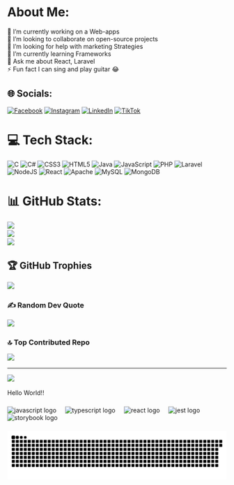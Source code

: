 
# About Me:
🔭 I’m currently working on a Web-apps<br>👯 I’m looking to collaborate on open-source projects<br>🤝 I’m looking for help with marketing Strategies<br>🌱 I’m currently learning Frameworks<br>💬 Ask me about React, Laravel<br>⚡ Fun fact I can sing and play guitar 😂


## 🌐 Socials:  
[![Facebook](https://img.shields.io/badge/Facebook-%231877F2.svg?logo=Facebook&logoColor=white)](https://facebook.com/ravidusenevirathne) [![Instagram](https://img.shields.io/badge/Instagram-%23E4405F.svg?logo=Instagram&logoColor=white)](https://instagram.com/ravidusenevirathne) [![LinkedIn](https://img.shields.io/badge/LinkedIn-%230077B5.svg?logo=linkedin&logoColor=white)](https://linkedin.com/in/ravidudilruk) [![TikTok](https://img.shields.io/badge/TikTok-%23000000.svg?logo=TikTok&logoColor=white)](https://tiktok.com/@ravidu_senevirathne)


# 💻 Tech Stack:
![C](https://img.shields.io/badge/c-%2300599C.svg?style=for-the-badge&logo=c&logoColor=white) ![C#](https://img.shields.io/badge/c%23-%23239120.svg?style=for-the-badge&logo=csharp&logoColor=white) ![CSS3](https://img.shields.io/badge/css3-%231572B6.svg?style=for-the-badge&logo=css3&logoColor=white) ![HTML5](https://img.shields.io/badge/html5-%23E34F26.svg?style=for-the-badge&logo=html5&logoColor=white) ![Java](https://img.shields.io/badge/java-%23ED8B00.svg?style=for-the-badge&logo=openjdk&logoColor=white) ![JavaScript](https://img.shields.io/badge/javascript-%23323330.svg?style=for-the-badge&logo=javascript&logoColor=%23F7DF1E) ![PHP](https://img.shields.io/badge/php-%23777BB4.svg?style=for-the-badge&logo=php&logoColor=white)   ![Laravel](https://img.shields.io/badge/laravel-%23FF2D20.svg?style=for-the-badge&logo=laravel&logoColor=white) ![NodeJS](https://img.shields.io/badge/node.js-6DA55F?style=for-the-badge&logo=node.js&logoColor=white) ![React](https://img.shields.io/badge/react-%2320232a.svg?style=for-the-badge&logo=react&logoColor=%2361DAFB)   ![Apache](https://img.shields.io/badge/apache-%23D42029.svg?style=for-the-badge&logo=apache&logoColor=white)   ![MySQL](https://img.shields.io/badge/mysql-4479A1.svg?style=for-the-badge&logo=mysql&logoColor=white) ![MongoDB](https://img.shields.io/badge/MongoDB-%234ea94b.svg?style=for-the-badge&logo=mongodb&logoColor=white)  
# 📊 GitHub Stats:
![](https://github-readme-stats.vercel.app/api?username=Ravidu-Senevirathne&theme=dark&hide_border=false&include_all_commits=false&count_private=true)<br/>
![](https://github-readme-streak-stats.herokuapp.com/?user=Ravidu-Senevirathne&theme=dark&hide_border=false)<br/>
![](https://github-readme-stats.vercel.app/api/top-langs/?username=Ravidu-Senevirathne&theme=dark&hide_border=false&include_all_commits=false&count_private=true&layout=compact)

## 🏆 GitHub Trophies
![](https://github-profile-trophy.vercel.app/?username=Ravidu-Senevirathne&theme=radical&no-frame=false&no-bg=false&margin-w=4)

### ✍️ Random Dev Quote
![](https://quotes-github-readme.vercel.app/api?type=vetical&theme=radical)

### 🔝 Top Contributed Repo
![](https://github-contributor-stats.vercel.app/api?username=Ravidu-Senevirathne&limit=5&theme=dark&combine_all_yearly_contributions=true)

---
[![](https://visitcount.itsvg.in/api?id=Ravidu-Senevirathne&icon=0&color=0)](https://visitcount.itsvg.in)

<p align="left">Hello World!!</p>

###

<div align="left">
  <img src="https://cdn.jsdelivr.net/gh/devicons/devicon/icons/javascript/javascript-original.svg" height="40" alt="javascript logo"  />
  <img width="12" />
  <img src="https://cdn.jsdelivr.net/gh/devicons/devicon/icons/typescript/typescript-original.svg" height="40" alt="typescript logo"  />
  <img width="12" />
  <img src="https://cdn.jsdelivr.net/gh/devicons/devicon/icons/react/react-original.svg" height="40" alt="react logo"  />
  <img width="12" />
  <img src="https://cdn.jsdelivr.net/gh/devicons/devicon/icons/jest/jest-plain.svg" height="40" alt="jest logo"  />
  <img width="12" />
  <img src="https://cdn.jsdelivr.net/gh/devicons/devicon/icons/storybook/storybook-original.svg" height="40" alt="storybook logo"  />
</div>

###

<img src="https://raw.githubusercontent.com/Ravidu-Senevirathne/Ravidu-Senevirathne/output/snake.svg" alt="Snake animation" />

###

<!-- Proudly created with GPRM ( https://gprm.itsvg.in ) -->
